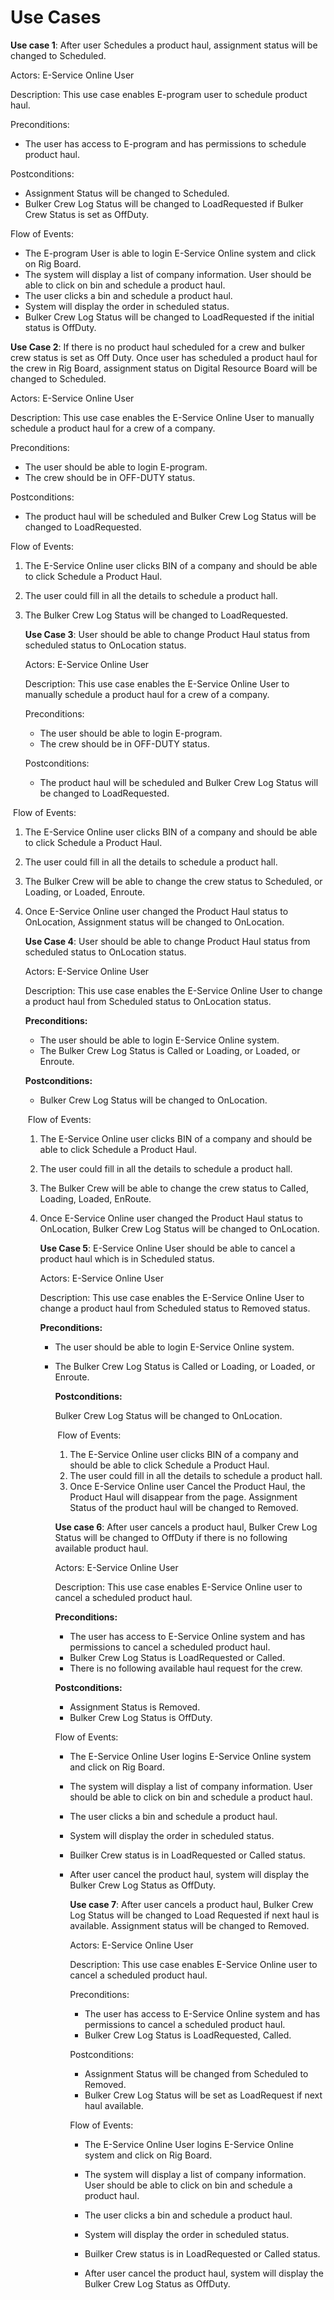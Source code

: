 # Use Cases

**Use case 1**: After user Schedules a product haul,  assignment status  will be changed  to Scheduled.

Actors: E-Service Online User 

Description: This use case enables E-program user to schedule product haul.

Preconditions:

* The user has access to E-program and has permissions to schedule product haul.

Postconditions:

* Assignment Status will be changed to Scheduled.
* Bulker Crew Log Status will be changed to LoadRequested if  Bulker Crew Status is set as OffDuty.

Flow of Events:

* The  E-program User is able to login E-Service Online system and click on Rig Board.
* The system will display a list of company information. User should be able to click on bin and schedule a product haul. 
* The user  clicks a bin and schedule a product haul.
* System will display the order in scheduled status.
* Bulker Crew Log Status will be changed to LoadRequested if the initial status is OffDuty.

**Use Case 2**: If there is no product haul scheduled for a crew and bulker crew status is set as Off Duty. Once user has scheduled a product haul for the crew in Rig Board,  assignment status on Digital Resource Board  will be changed to Scheduled.  

Actors: E-Service Online User

Description: This use case enables the E-Service Online User to manually schedule a product haul for a crew of a company.

Preconditions: 

- The user  should be able to login E-program.
- The crew should be in OFF-DUTY status.

Postconditions: 

- The  product haul will be scheduled and Bulker Crew Log Status will be changed to LoadRequested.

Flow of Events:

1. The  E-Service Online  user clicks BIN of a company and should be able to click Schedule a Product Haul. 

2. The user could fill in all the details to schedule a product hall.

3. The Bulker Crew Log Status will be changed to LoadRequested.

   

   **Use Case 3**: User should be able to change Product Haul status from scheduled status to  OnLocation status.

   Actors: E-Service Online User

   Description: This use case enables the E-Service Online User to manually schedule a product haul for a crew of a company.

   Preconditions: 

   - The user  should be able to login E-program.
   - The crew should be in OFF-DUTY status.

   Postconditions: 

   - The  product haul will be scheduled and Bulker Crew Log Status will be changed to LoadRequested.

​     Flow of Events:

1. The  E-Service Online  user clicks BIN of a company and should be able to click Schedule a Product Haul. 

2. The user could fill in all the details to schedule a product hall.

3. The Bulker Crew  will be able to change the crew status to Scheduled, or Loading, or Loaded, Enroute.

4. Once E-Service Online user changed the Product Haul status to OnLocation, Assignment status will be changed to OnLocation.

   

   **Use Case 4**: User should be able to change Product Haul status from scheduled status to  OnLocation status.

   Actors: E-Service Online User

   Description: This use case enables the E-Service Online User to  change  a product haul from Scheduled status to OnLocation status.

   **Preconditions:** 

   - The user  should be able to login E-Service Online system.
   - The  Bulker Crew Log Status is Called or Loading, or Loaded, or Enroute.

   **Postconditions:** 

   -  Bulker Crew Log Status will be changed to OnLocation.

   ​     Flow of Events:

   1. The  E-Service Online  user clicks BIN of a company and should be able to click Schedule a Product Haul. 

   2. The user could fill in all the details to schedule a product hall.

   3. The Bulker Crew  will be able to change the crew status to  Called, Loading, Loaded, EnRoute.

   4. Once E-Service Online user changed the Product Haul status to OnLocation, Bulker Crew Log Status will be changed to OnLocation.

      **Use Case 5**: E-Service Online User should be able to  cancel a product haul which is in Scheduled status.  

      Actors: E-Service Online User

      Description: This use case enables the E-Service Online User to  change  a product haul from Scheduled status to Removed status.

      **Preconditions:** 

      - The user  should be able to login E-Service Online system.

      - The  Bulker Crew Log Status is Called or Loading, or Loaded, or Enroute.

        **Postconditions:** 

         Bulker Crew Log Status will be changed to OnLocation.

        ​     Flow of Events:

        1. The  E-Service Online  user clicks BIN of a company and should be able to click Schedule a Product Haul. 
        2. The user could fill in all the details to schedule a product hall.
        3. Once E-Service Online user Cancel the Product Haul, the Product Haul will disappear from the page. Assignment Status of the product haul will be changed to Removed.

        **Use case 6**: After user cancels a product haul,  Bulker Crew Log Status  will be  changed to  OffDuty if there is no following available product haul.

        Actors: E-Service Online User 

        Description: This use case enables E-Service Online user to cancel a scheduled product haul.

        **Preconditions:**

        * The user has access to E-Service Online system and has permissions to cancel a scheduled product haul.
        * Bulker Crew Log Status  is LoadRequested or Called.
        * There is no following available haul request for the crew.

        **Postconditions:**

        * Assignment Status is Removed.
        * Bulker Crew Log Status is  OffDuty.

        Flow of Events:

        * The  E-Service Online User logins E-Service Online system and click on Rig Board.

        * The system will display a list of company information. User should be able to click on bin and schedule a product haul. 

        * The user  clicks a bin and schedule a product haul.

        * System will display the order in scheduled status.

        * Builker Crew status is in LoadRequested or Called status.

        * After user cancel the product haul, system will display the Bulker Crew Log Status as OffDuty.

          **Use case 7**: After user cancels a product haul,  Bulker Crew Log Status  will be  changed to   Load Requested if next haul is available. Assignment status will be changed to Removed.

          Actors: E-Service Online User 

          Description: This use case enables E-Service Online user to cancel a scheduled product haul.

          Preconditions:

          * The user has access to E-Service Online system and has permissions to cancel a scheduled product haul.
          * Bulker Crew Log Status  is LoadRequested, Called.

          Postconditions:

          * Assignment Status will be changed from Scheduled to Removed.
          * Bulker Crew Log Status will be set as  LoadRequest if next haul available.

          Flow of Events:

          * The  E-Service Online User logins E-Service Online system and click on Rig Board.

          * The system will display a list of company information. User should be able to click on bin and schedule a product haul. 

          * The user  clicks a bin and schedule a product haul.

          * System will display the order in scheduled status.

          * Builker Crew status is in LoadRequested or Called status.

          * After user cancel the product haul, system will display the Bulker Crew Log Status as OffDuty.

            
